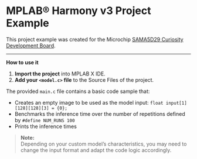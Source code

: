 # MPLAB® Harmony v3 Project Example

This project example was created for the Microchip [SAMA5D29 Curiosity Development Board](https://www.microchip.com/en-us/development-tool/ev07r15a).

---

**How to use it**

1. **Import the project** into MPLAB X IDE.
2. **Add your `<model.c>` file** to the Source Files of the project.

The provided `main.c` file contains a basic code sample that:
- Creates an empty image to be used as the model input: `float input[1][128][128][3] = {0};`
- Benchmarks the inference time over the number of repetitions defined by `#define NUM_RUNS 100`
- Prints the inference times

> **Note:**  
> Depending on your custom model’s characteristics, you may need to change the input format and adapt the code logic accordingly.